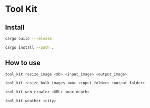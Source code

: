 # Tool Kit

## Install

```bash
cargo build --release

cargo install --path .
```

## How to use

```bash
tool_kit resize_image <mb> <input_image> <output_image>

tool_kit resize_bulk_images <mb> <input_folder> <output_folder>

tool_kit web_crawler <URL> <max_depth>

tool_kit weather <city>
```
